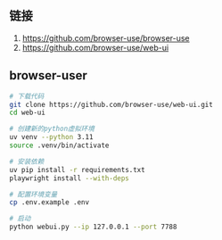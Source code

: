## 链接
1. https://github.com/browser-use/browser-use
2. https://github.com/browser-use/web-ui


## browser-user
```sh
# 下载代码
git clone https://github.com/browser-use/web-ui.git
cd web-ui

# 创建新的python虚拟环境
uv venv --python 3.11
source .venv/bin/activate

# 安装依赖
uv pip install -r requirements.txt
playwright install --with-deps

# 配置环境变量
cp .env.example .env

# 启动
python webui.py --ip 127.0.0.1 --port 7788
```